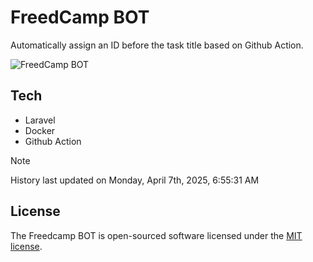 # FreedCamp BOT

Automatically assign an ID before the task title based on Github Action.

![FreedCamp BOT](https://repository-images.githubusercontent.com/737932867/7d34798b-2680-471c-b089-a78a718d3d6a)

## Tech

- Laravel
- Docker
- Github Action

> [!NOTE]  
> History last updated on Monday, April 7th, 2025, 6:55:31 AM

## License

The Freedcamp BOT is open-sourced software licensed under the [MIT license](https://opensource.org/licenses/MIT).
